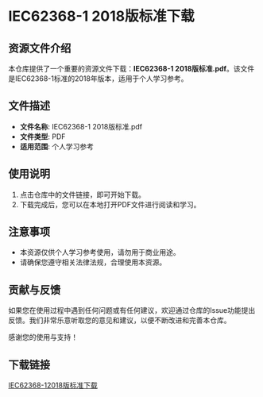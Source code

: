 # IEC62368-1 2018版标准下载

## 资源文件介绍

本仓库提供了一个重要的资源文件下载：**IEC62368-1 2018版标准.pdf**。该文件是IEC62368-1标准的2018年版本，适用于个人学习参考。

## 文件描述

- **文件名称**: IEC62368-1 2018版标准.pdf
- **文件类型**: PDF
- **适用范围**: 个人学习参考

## 使用说明

1. 点击仓库中的文件链接，即可开始下载。
2. 下载完成后，您可以在本地打开PDF文件进行阅读和学习。

## 注意事项

- 本资源仅供个人学习参考使用，请勿用于商业用途。
- 请确保您遵守相关法律法规，合理使用本资源。

## 贡献与反馈

如果您在使用过程中遇到任何问题或有任何建议，欢迎通过仓库的Issue功能提出反馈。我们非常乐意听取您的意见和建议，以便不断改进和完善本仓库。

感谢您的使用与支持！

## 下载链接

[IEC62368-12018版标准下载](https://pan.quark.cn/s/4a64e5f7aa01)